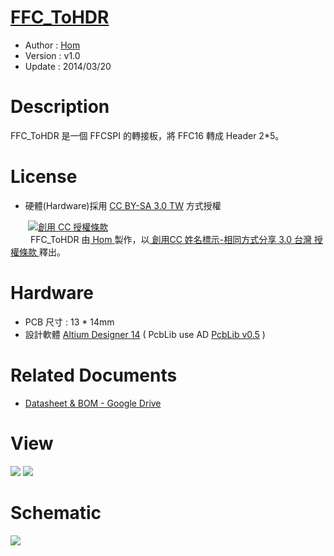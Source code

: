 [FFC_ToHDR](https://github.com/OpenPCB/FFC_ToHDR)
========
* Author  : [Hom](https://github.com/Hom-Wang)
* Version : v1.0
* Update  : 2014/03/20

Description
========
FFC_ToHDR 是一個 FFCSPI 的轉接板，將 FFC16 轉成 Header 2*5。

License
========
* 硬體(Hardware)採用 [CC BY-SA 3.0 TW](http://creativecommons.org/licenses/by-sa/3.0/tw/deed.zh_TW) 方式授權 
  
　　<a rel="license" href="http://creativecommons.org/licenses/by-sa/3.0/tw/"><img alt="創用 CC 授權條款" style="border-width:0" src="http://i.creativecommons.org/l/by-sa/3.0/tw/80x15.png" /></a>  
　　<span xmlns:dct="http://purl.org/dc/terms/" property="dct:title"> FFC_ToHDR </span>由<a xmlns:cc="http://creativecommons.org/ns#" href="https://plus.google.com/u/0/112822505513154783828/posts" property="cc:attributionName" rel="cc:attributionURL"> Hom </a>製作，以<a rel="license" href="http://creativecommons.org/licenses/by-sa/3.0/tw/deed.zh_TW"> 創用CC 姓名標示-相同方式分享 3.0 台灣 授權條款 </a>釋出。  

Hardware
========
* PCB 尺寸 : 13 * 14mm
* 設計軟體 [Altium Designer 14](http://www.altium.com/en/products/altium-designer) ( PcbLib use AD [PcbLib v0.5](https://github.com/OpenPCB/AltiumDesigner_PcbLibrary/releases/tag/v0.5) )

Related Documents
========
* [Datasheet & BOM - Google Drive](https://drive.google.com/folderview?id=0BzL2wwAot6oPV2ZsUVFfTDFJbmc&usp=sharing)

View
========
<img src="https://lh3.googleusercontent.com/-CeXBc2NLnng/UynLNhgfSsI/AAAAAAAAHE4/brnMinzgTYo/s800/DSC_2025.jpg" />
<img src="https://lh6.googleusercontent.com/-R_tmbWkbjGA/UynLN-jFheI/AAAAAAAAHE0/EjYc7D-yXog/s800/DSC_2032.jpg" />

Schematic
========
<img src="https://lh3.googleusercontent.com/-GjXG5Lczn-Y/Uwz8n9NzgWI/AAAAAAAAGqw/52rPIj0HG8I/s800/FFC_ToHDR_Sch.png" />
